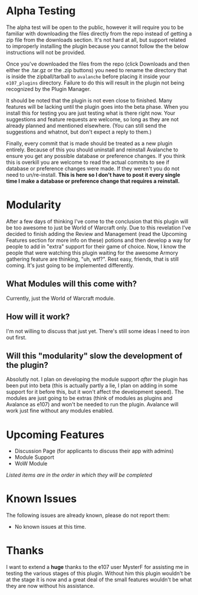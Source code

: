 # Alpha Testing

The alpha test will be open to the public, however it will require you to be familiar with downloading the files directly from the repo instead of getting
a zip file from the downloads section. It's not hard at all, but support related to improperly installing the plugin because you cannot follow the the below instructions
will not be provided.

Once you've downloaded the files from the repo (click Downloads and then either the .tar.gz or the .zip buttons) you need to rename the directory that is inside the zipball/tarball
to `avalanche` before placing it inside your `e107_plugins` directory. Failure to do this will result in the plugin not being recognized by the Plugin Manager.

It should be noted that the plugin is not even close to finished. Many features will be lacking until the plugin goes into the beta phase. When you install this for testing you are just
testing what is there right now. Your suggestions and feature requests are welcome, so long as they are not already planned and mentioned elsewhere. (You can still send the
suggestions and whatnot, but don't expect a reply to them.)

Finally, every commit that is made should be treated as a new plugin entirely. Because of this you should uninstall and reinstall Avalanche to ensure you get any possible
database or preference changes. If you think this is overkill you are welcome to read the actual commits to see if database or preference changes were made. If they weren't
you do not need to un/re-install. **This is here so I don't have to post it every single time I make a database or preference change that requires a reinstall.**

# Modularity

After a few days of thinking I've come to the conclusion that this plugin will be too awesome to just be World of Warcraft only. Due to this revelation I've decided to finish
adding the Review and Management (read the Upcoming Features section for more info on these) potions and then develop a way for people to add in "extra" support for their game
of choice. Now, I know the people that were watching this plugin waiting for the awesome Armory gathering feature are thinking, "uh, wtf?". Rest easy, friends, that is still
coming. It's just going to be implemented differently.

## What Modules will this come with?

Currently, just the World of Warcraft module.

## How will it work?

I'm not willing to discuss that just yet. There's still some ideas I need to iron out first.

## Will this "modularity" slow the development of the plugin?

Absolutly not. I plan on developing the module support *after* the plugin has been put into beta (this is actually partly a lie, I plan on adding in some support for it before this,
but it won't affect the development speed). The modules are just going to be extras (think of modules as plugins and Avalance as e107)
and won't be needed to run the plugin. Avalance will work just fine without any modules enabled.


# Upcoming Features

* Discussion Page (for applicants to discuss their app with admins)
* Module Support
* WoW Module

*Listed items are in the order in which they will be completed*


# Known Issues

The following issues are already known, please do not report them:

* No known issues at this time.

# Thanks

I want to extend a **huge** thanks to the e107 user MysterF for assisting me in testing the various stages of this plugin. Without him this plugin wouldn't be at the stage it
is now and a great deal of the small features wouldn't be what they are now without his assistance.